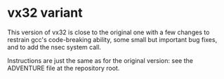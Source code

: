 # vx32 variant #

This version of vx32 is close to the original one with a few changes to restrain gcc's code-breaking ability,
some small but important bug fixes, and to add the nsec system call.

Instructions are just the same as for the original version: see the ADVENTURE file at the repository root.